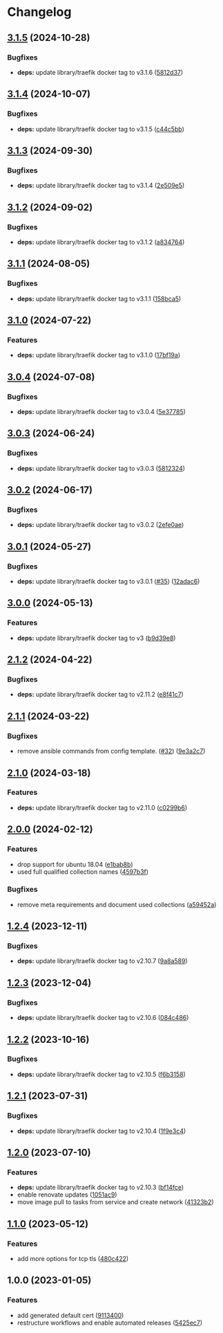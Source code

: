 # Changelog

## [3.1.5](https://github.com/rolehippie/traefik/compare/v3.1.4...v3.1.5) (2024-10-28)


### Bugfixes

* **deps:** update library/traefik docker tag to v3.1.6 ([5812d37](https://github.com/rolehippie/traefik/commit/5812d377d58c23bf475a79d00aa7b3689325d676))

## [3.1.4](https://github.com/rolehippie/traefik/compare/v3.1.3...v3.1.4) (2024-10-07)


### Bugfixes

* **deps:** update library/traefik docker tag to v3.1.5 ([c44c5bb](https://github.com/rolehippie/traefik/commit/c44c5bb84513e1b73b070c0010f2b3d1666703af))

## [3.1.3](https://github.com/rolehippie/traefik/compare/v3.1.2...v3.1.3) (2024-09-30)


### Bugfixes

* **deps:** update library/traefik docker tag to v3.1.4 ([2e509e5](https://github.com/rolehippie/traefik/commit/2e509e5c3554673aa16af5f781ed5a7356c98762))

## [3.1.2](https://github.com/rolehippie/traefik/compare/v3.1.1...v3.1.2) (2024-09-02)


### Bugfixes

* **deps:** update library/traefik docker tag to v3.1.2 ([a834764](https://github.com/rolehippie/traefik/commit/a8347648786afce828af471cd6cde112914e1e0d))

## [3.1.1](https://github.com/rolehippie/traefik/compare/v3.1.0...v3.1.1) (2024-08-05)


### Bugfixes

* **deps:** update library/traefik docker tag to v3.1.1 ([158bca5](https://github.com/rolehippie/traefik/commit/158bca5f7768a4c299641f4c49bdb4e906b1fedc))

## [3.1.0](https://github.com/rolehippie/traefik/compare/v3.0.4...v3.1.0) (2024-07-22)


### Features

* **deps:** update library/traefik docker tag to v3.1.0 ([17bf19a](https://github.com/rolehippie/traefik/commit/17bf19a0aad19868aa9f038d8d3df34006dcb5e1))

## [3.0.4](https://github.com/rolehippie/traefik/compare/v3.0.3...v3.0.4) (2024-07-08)


### Bugfixes

* **deps:** update library/traefik docker tag to v3.0.4 ([5e37785](https://github.com/rolehippie/traefik/commit/5e37785e958b6027237406c37806754c2c3b1f61))

## [3.0.3](https://github.com/rolehippie/traefik/compare/v3.0.2...v3.0.3) (2024-06-24)


### Bugfixes

* **deps:** update library/traefik docker tag to v3.0.3 ([5812324](https://github.com/rolehippie/traefik/commit/58123249bc964a4156bb563c1c8d3bc7f081c4ef))

## [3.0.2](https://github.com/rolehippie/traefik/compare/v3.0.1...v3.0.2) (2024-06-17)


### Bugfixes

* **deps:** update library/traefik docker tag to v3.0.2 ([2efe0ae](https://github.com/rolehippie/traefik/commit/2efe0ae78c8eef2abbcfc297f31d4cc18629200a))

## [3.0.1](https://github.com/rolehippie/traefik/compare/v3.0.0...v3.0.1) (2024-05-27)


### Bugfixes

* **deps:** update library/traefik docker tag to v3.0.1 ([#35](https://github.com/rolehippie/traefik/issues/35)) ([12adac6](https://github.com/rolehippie/traefik/commit/12adac6b3fbe85d91640ee759b777555a2cc223e))

## [3.0.0](https://github.com/rolehippie/traefik/compare/v2.1.2...v3.0.0) (2024-05-13)


### Features

* **deps:** update library/traefik docker tag to v3 ([b9d39e8](https://github.com/rolehippie/traefik/commit/b9d39e85ede1cb95a58ca204a9c7a3f536dbd895))

## [2.1.2](https://github.com/rolehippie/traefik/compare/v2.1.1...v2.1.2) (2024-04-22)


### Bugfixes

* **deps:** update library/traefik docker tag to v2.11.2 ([e8f41c7](https://github.com/rolehippie/traefik/commit/e8f41c7019480c8bd07c0496e0d138f6004c0373))

## [2.1.1](https://github.com/rolehippie/traefik/compare/v2.1.0...v2.1.1) (2024-03-22)


### Bugfixes

* remove ansible commands from config template. ([#32](https://github.com/rolehippie/traefik/issues/32)) ([9e3a2c7](https://github.com/rolehippie/traefik/commit/9e3a2c7baf30c85404e90d073d89ac1b4b91ede0))

## [2.1.0](https://github.com/rolehippie/traefik/compare/v2.0.0...v2.1.0) (2024-03-18)


### Features

* **deps:** update library/traefik docker tag to v2.11.0 ([c0299b6](https://github.com/rolehippie/traefik/commit/c0299b6b810b0cf19a8f8ee53b040735b39e2ea6))

## [2.0.0](https://github.com/rolehippie/traefik/compare/v1.2.4...v2.0.0) (2024-02-12)


### Features

* drop support for ubuntu 18.04 ([e1bab8b](https://github.com/rolehippie/traefik/commit/e1bab8b4a29294ef8b461dcec96427f2317e4e35))
* used full qualified collection names ([4597b3f](https://github.com/rolehippie/traefik/commit/4597b3f3c1a50b6cb010f5fa85f7dd9200759844))


### Bugfixes

* remove meta requirements and document used collections ([a59452a](https://github.com/rolehippie/traefik/commit/a59452aa327e82787ea59ca11e3f5ead8dbc9722))

## [1.2.4](https://github.com/rolehippie/traefik/compare/v1.2.3...v1.2.4) (2023-12-11)


### Bugfixes

* **deps:** update library/traefik docker tag to v2.10.7 ([9a8a589](https://github.com/rolehippie/traefik/commit/9a8a589d7587fd3535f5001833aca0b3f6d7dcb1))

## [1.2.3](https://github.com/rolehippie/traefik/compare/v1.2.2...v1.2.3) (2023-12-04)


### Bugfixes

* **deps:** update library/traefik docker tag to v2.10.6 ([084c486](https://github.com/rolehippie/traefik/commit/084c4865c6900ff6044fd203310542128fd8e3f5))

## [1.2.2](https://github.com/rolehippie/traefik/compare/v1.2.1...v1.2.2) (2023-10-16)


### Bugfixes

* **deps:** update library/traefik docker tag to v2.10.5 ([f6b3158](https://github.com/rolehippie/traefik/commit/f6b3158c0a4044d5c0458a721888b8a743ab302d))

## [1.2.1](https://github.com/rolehippie/traefik/compare/v1.2.0...v1.2.1) (2023-07-31)


### Bugfixes

* **deps:** update library/traefik docker tag to v2.10.4 ([1f9e3c4](https://github.com/rolehippie/traefik/commit/1f9e3c440771c68e6310d91c0b40d31fe03117a4))

## [1.2.0](https://github.com/rolehippie/traefik/compare/v1.1.0...v1.2.0) (2023-07-10)


### Features

* **deps:** update library/traefik docker tag to v2.10.3 ([bf14fce](https://github.com/rolehippie/traefik/commit/bf14fce246ca942f3ee2213d9ced2a5062eb9427))
* enable renovate updates ([1051ac9](https://github.com/rolehippie/traefik/commit/1051ac90763705f04e14412ab580f444a715b955))
* move image pull to tasks from service and create network ([41323b2](https://github.com/rolehippie/traefik/commit/41323b2f9a2dd00ac5aa247a52645b5df4e690c1))

## [1.1.0](https://github.com/rolehippie/traefik/compare/v1.0.0...v1.1.0) (2023-05-12)


### Features

* add more options for tcp tls ([480c422](https://github.com/rolehippie/traefik/commit/480c422dde41e2166cf623dc634be0ce665c9338))

## 1.0.0 (2023-01-05)


### Features

* add generated default cert ([9113400](https://github.com/rolehippie/traefik/commit/9113400a510e1f6ead4c0db77a10d7de8d086110))
* restructure workflows and enable automated releases ([5425ec7](https://github.com/rolehippie/traefik/commit/5425ec7b0350b9a4adbba0ed46251d88b5c0c4c7))
